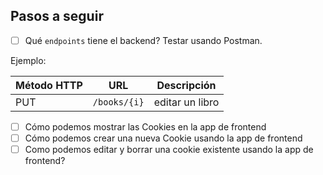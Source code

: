 ## Pasos a seguir

- [ ] Qué `endpoints` tiene el backend? Testar usando Postman.

Ejemplo:

| Método HTTP | URL | Descripción |
|-------------|-----|-------------|
| PUT | `/books/{i}` | editar un libro |


- [ ] Cómo podemos mostrar las Cookies en la app de frontend
- [ ] Cómo podemos crear una nueva Cookie usando la app de frontend
- [ ] Como podemos editar y borrar una cookie existente usando la app de frontend?
